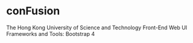 # conFusion
The Hong Kong University of Science and Technology
Front-End Web UI Frameworks and Tools: Bootstrap 4
